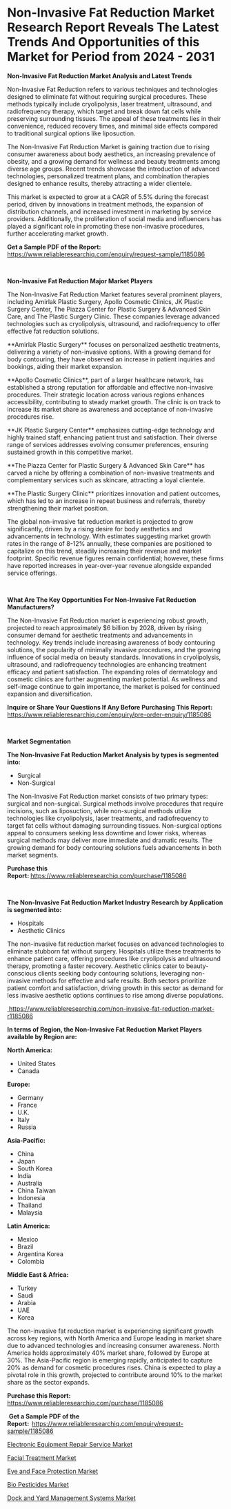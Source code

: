 <p><h1>Non-Invasive Fat Reduction Market Research Report Reveals The Latest Trends And Opportunities of this Market for Period from 2024 - 2031</h1></p><p><strong>Non-Invasive Fat Reduction Market Analysis and Latest Trends</strong></p>
<p><p>Non-Invasive Fat Reduction refers to various techniques and technologies designed to eliminate fat without requiring surgical procedures. These methods typically include cryolipolysis, laser treatment, ultrasound, and radiofrequency therapy, which target and break down fat cells while preserving surrounding tissues. The appeal of these treatments lies in their convenience, reduced recovery times, and minimal side effects compared to traditional surgical options like liposuction.</p><p>The Non-Invasive Fat Reduction Market is gaining traction due to rising consumer awareness about body aesthetics, an increasing prevalence of obesity, and a growing demand for wellness and beauty treatments among diverse age groups. Recent trends showcase the introduction of advanced technologies, personalized treatment plans, and combination therapies designed to enhance results, thereby attracting a wider clientele. </p><p>This market is expected to grow at a CAGR of 5.5% during the forecast period, driven by innovations in treatment methods, the expansion of distribution channels, and increased investment in marketing by service providers. Additionally, the proliferation of social media and influencers has played a significant role in promoting these non-invasive procedures, further accelerating market growth.</p></p>
<p><strong>Get a Sample PDF of the Report:&nbsp;</strong> <a href="https://www.reliableresearchiq.com/enquiry/request-sample/1185086?utm_campaign=1578&utm_medium=2&utm_source=Github&utm_content=ia&utm_term=22102024&utm_id=non-invasive-fat-reduction">https://www.reliableresearchiq.com/enquiry/request-sample/1185086</a></p>
<p>&nbsp;</p>
<p><strong>Non-Invasive Fat Reduction Major Market Players</strong></p>
<p><p>The Non-Invasive Fat Reduction Market features several prominent players, including Amirlak Plastic Surgery, Apollo Cosmetic Clinics, JK Plastic Surgery Center, The Piazza Center for Plastic Surgery & Advanced Skin Care, and The Plastic Surgery Clinic. These companies leverage advanced technologies such as cryolipolysis, ultrasound, and radiofrequency to offer effective fat reduction solutions.</p><p>**Amirlak Plastic Surgery** focuses on personalized aesthetic treatments, delivering a variety of non-invasive options. With a growing demand for body contouring, they have observed an increase in patient inquiries and bookings, aiding their market expansion.</p><p>**Apollo Cosmetic Clinics**, part of a larger healthcare network, has established a strong reputation for affordable and effective non-invasive procedures. Their strategic location across various regions enhances accessibility, contributing to steady market growth. The clinic is on track to increase its market share as awareness and acceptance of non-invasive procedures rise.</p><p>**JK Plastic Surgery Center** emphasizes cutting-edge technology and highly trained staff, enhancing patient trust and satisfaction. Their diverse range of services addresses evolving consumer preferences, ensuring sustained growth in this competitive market.</p><p>**The Piazza Center for Plastic Surgery & Advanced Skin Care** has carved a niche by offering a combination of non-invasive treatments and complementary services such as skincare, attracting a loyal clientele. </p><p>**The Plastic Surgery Clinic** prioritizes innovation and patient outcomes, which has led to an increase in repeat business and referrals, thereby strengthening their market position. </p><p>The global non-invasive fat reduction market is projected to grow significantly, driven by a rising desire for body aesthetics and advancements in technology. With estimates suggesting market growth rates in the range of 8-12% annually, these companies are positioned to capitalize on this trend, steadily increasing their revenue and market footprint. Specific revenue figures remain confidential; however, these firms have reported increases in year-over-year revenue alongside expanded service offerings.</p></p>
<p>&nbsp;</p>
<p><strong>What Are The Key Opportunities For Non-Invasive Fat Reduction Manufacturers?</strong></p>
<p><p>The Non-Invasive Fat Reduction market is experiencing robust growth, projected to reach approximately $6 billion by 2028, driven by rising consumer demand for aesthetic treatments and advancements in technology. Key trends include increasing awareness of body contouring solutions, the popularity of minimally invasive procedures, and the growing influence of social media on beauty standards. Innovations in cryolipolysis, ultrasound, and radiofrequency technologies are enhancing treatment efficacy and patient satisfaction. The expanding roles of dermatology and cosmetic clinics are further augmenting market potential. As wellness and self-image continue to gain importance, the market is poised for continued expansion and diversification.</p></p>
<p><strong>Inquire or Share Your Questions If Any Before Purchasing This Report:</strong> <a href="https://www.reliableresearchiq.com/enquiry/pre-order-enquiry/1185086?utm_campaign=1578&utm_medium=2&utm_source=Github&utm_content=ia&utm_term=22102024&utm_id=non-invasive-fat-reduction">https://www.reliableresearchiq.com/enquiry/pre-order-enquiry/1185086</a></p>
<p>&nbsp;</p>
<p><strong>Market Segmentation</strong></p>
<p><strong>The Non-Invasive Fat Reduction Market Analysis by types is segmented into:</strong></p>
<p><ul><li>Surgical</li><li>Non-Surgical</li></ul></p>
<p><p>The Non-Invasive Fat Reduction market consists of two primary types: surgical and non-surgical. Surgical methods involve procedures that require incisions, such as liposuction, while non-surgical methods utilize technologies like cryolipolysis, laser treatments, and radiofrequency to target fat cells without damaging surrounding tissues. Non-surgical options appeal to consumers seeking less downtime and lower risks, whereas surgical methods may deliver more immediate and dramatic results. The growing demand for body contouring solutions fuels advancements in both market segments.</p></p>
<p><strong>Purchase this Report:&nbsp;</strong><a href="https://www.reliableresearchiq.com/purchase/1185086?utm_campaign=1578&utm_medium=2&utm_source=Github&utm_content=ia&utm_term=22102024&utm_id=non-invasive-fat-reduction">https://www.reliableresearchiq.com/purchase/1185086</a></p>
<p>&nbsp;</p>
<p><strong>The Non-Invasive Fat Reduction Market Industry Research by Application is segmented into:</strong></p>
<p><ul><li>Hospitals</li><li>Aesthetic Clinics</li></ul></p>
<p><p>The non-invasive fat reduction market focuses on advanced technologies to eliminate stubborn fat without surgery. Hospitals utilize these treatments to enhance patient care, offering procedures like cryolipolysis and ultrasound therapy, promoting a faster recovery. Aesthetic clinics cater to beauty-conscious clients seeking body contouring solutions, leveraging non-invasive methods for effective and safe results. Both sectors prioritize patient comfort and satisfaction, driving growth in this sector as demand for less invasive aesthetic options continues to rise among diverse populations.</p></p>
<p><a href="https://www.reliableresearchiq.com/non-invasive-fat-reduction-market-r1185086?utm_campaign=1578&utm_medium=2&utm_source=Github&utm_content=ia&utm_term=22102024&utm_id=non-invasive-fat-reduction">&nbsp;https://www.reliableresearchiq.com/non-invasive-fat-reduction-market-r1185086</a></p>
<p><strong>In terms of Region, the Non-Invasive Fat Reduction Market Players available by Region are:</strong></p>
<p>
    <p> <strong> North America: </strong>
        <ul>
            <li>United States</li>
            <li>Canada</li>
        </ul>
        </p> 
    <p> <strong> Europe: </strong>
        <ul>
            <li>Germany</li>
            <li>France</li>
            <li>U.K.</li>
            <li>Italy</li>
            <li>Russia</li>
        </ul>
        </p> 
    <p> <strong> Asia-Pacific: </strong>
        <ul>
            <li>China</li>
            <li>Japan</li>
            <li>South Korea</li>
            <li>India</li>
            <li>Australia</li>
            <li>China Taiwan</li>
            <li>Indonesia</li>
            <li>Thailand</li>
            <li>Malaysia</li>
        </ul>
        </p> 
    <p> <strong> Latin America: </strong>
        <ul>
            <li>Mexico</li>
            <li>Brazil</li>
            <li>Argentina Korea</li>
            <li>Colombia</li>
        </ul>
        </p> 
    <p> <strong> Middle East & Africa: </strong>
        <ul>
            <li>Turkey</li>
            <li>Saudi</li>
            <li>Arabia</li>
            <li>UAE</li>
            <li>Korea</li>
        </ul>
    </p>
    </p>
<p><p>The non-invasive fat reduction market is experiencing significant growth across key regions, with North America and Europe leading in market share due to advanced technologies and increasing consumer awareness. North America holds approximately 40% market share, followed by Europe at 30%. The Asia-Pacific region is emerging rapidly, anticipated to capture 20% as demand for cosmetic procedures rises. China is expected to play a pivotal role in this growth, projected to contribute around 10% to the market share as the sector expands.</p></p>
<p><strong>Purchase this Report: </strong><a href="https://www.reliableresearchiq.com/purchase/1185086?utm_campaign=1578&utm_medium=2&utm_source=Github&utm_content=ia&utm_term=22102024&utm_id=non-invasive-fat-reduction">https://www.reliableresearchiq.com/purchase/1185086</a></p>
<p>&nbsp;<strong>Get a Sample PDF of the Report:&nbsp;&nbsp;</strong><a href="https://www.reliableresearchiq.com/enquiry/request-sample/1185086?utm_campaign=1578&utm_medium=2&utm_source=Github&utm_content=ia&utm_term=22102024&utm_id=non-invasive-fat-reduction">https://www.reliableresearchiq.com/enquiry/request-sample/1185086</a></p>
<p><strong></strong></p>
<p><p><a href="https://www.linkedin.com/pulse/electronic-equipment-repair-service-industry-analysis-report-ojm4c?utm_campaign=1578&utm_medium=2&utm_source=Github&utm_content=ia&utm_term=22102024&utm_id=non-invasive-fat-reduction">Electronic Equipment Repair Service Market</a></p><p><a href="https://www.linkedin.com/pulse/analyzing-global-facial-treatment-market-growth-prospects-zmksc?utm_campaign=1578&utm_medium=2&utm_source=Github&utm_content=ia&utm_term=22102024&utm_id=non-invasive-fat-reduction">Facial Treatment Market</a></p><p><a href="https://www.linkedin.com/pulse/market-forecasting-change-global-eye-face-protection-dynamics-evulc?utm_campaign=1578&utm_medium=2&utm_source=Github&utm_content=ia&utm_term=22102024&utm_id=non-invasive-fat-reduction">Eye and Face Protection Market</a></p><p><a href="https://www.linkedin.com/pulse/bio-pesticides-industry-insights-report-analyzing-market-xeele?utm_campaign=1578&utm_medium=2&utm_source=Github&utm_content=ia&utm_term=22102024&utm_id=non-invasive-fat-reduction">Bio Pesticides Market</a></p><p><a href="https://www.linkedin.com/pulse/dock-yard-management-systems-market-segmentation-applications-ccmac?utm_campaign=1578&utm_medium=2&utm_source=Github&utm_content=ia&utm_term=22102024&utm_id=non-invasive-fat-reduction">Dock and Yard Management Systems Market</a></p></p>